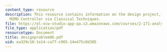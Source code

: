 ```yaml
---
content_type: resource
description: This resource contains information on the design project, Design of a
  MIMO Controller via Classical Techniques.
file: https://ol-ocw-studio-app-qa.s3.amazonaws.com/courses/2-171-analysis-and-design-of-digital-control-systems-fall-2006/ea329c101e14ca77c96514e475c0d385_designproblem06.pdf
file_type: application/pdf
resourcetype: Document
title: designproblem06.pdf
uid: ea329c10-1e14-ca77-c965-14e475c0d385
---
```

